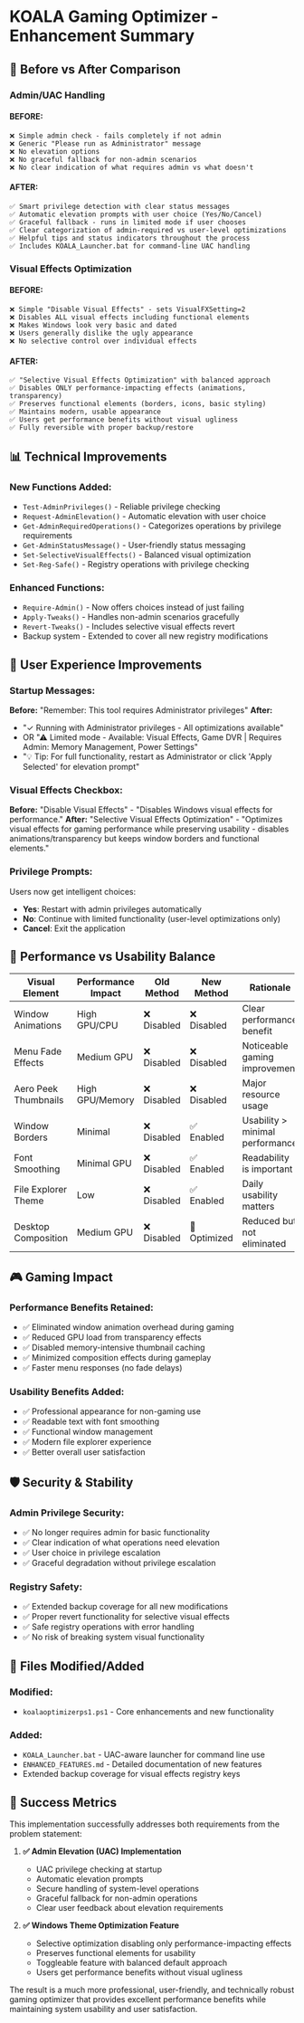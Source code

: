 # KOALA Gaming Optimizer - Enhancement Summary

## 🔄 Before vs After Comparison

### Admin/UAC Handling

#### BEFORE:
```
❌ Simple admin check - fails completely if not admin
❌ Generic "Please run as Administrator" message  
❌ No elevation options
❌ No graceful fallback for non-admin scenarios
❌ No clear indication of what requires admin vs what doesn't
```

#### AFTER:
```
✅ Smart privilege detection with clear status messages
✅ Automatic elevation prompts with user choice (Yes/No/Cancel)
✅ Graceful fallback - runs in limited mode if user chooses
✅ Clear categorization of admin-required vs user-level optimizations
✅ Helpful tips and status indicators throughout the process
✅ Includes KOALA_Launcher.bat for command-line UAC handling
```

### Visual Effects Optimization

#### BEFORE:
```
❌ Simple "Disable Visual Effects" - sets VisualFXSetting=2
❌ Disables ALL visual effects including functional elements
❌ Makes Windows look very basic and dated
❌ Users generally dislike the ugly appearance
❌ No selective control over individual effects
```

#### AFTER:
```
✅ "Selective Visual Effects Optimization" with balanced approach
✅ Disables ONLY performance-impacting effects (animations, transparency)
✅ Preserves functional elements (borders, icons, basic styling)
✅ Maintains modern, usable appearance
✅ Users get performance benefits without visual ugliness
✅ Fully reversible with proper backup/restore
```

## 📊 Technical Improvements

### New Functions Added:
- `Test-AdminPrivileges()` - Reliable privilege checking
- `Request-AdminElevation()` - Automatic elevation with user choice
- `Get-AdminRequiredOperations()` - Categorizes operations by privilege requirements  
- `Get-AdminStatusMessage()` - User-friendly status messaging
- `Set-SelectiveVisualEffects()` - Balanced visual optimization
- `Set-Reg-Safe()` - Registry operations with privilege checking

### Enhanced Functions:
- `Require-Admin()` - Now offers choices instead of just failing
- `Apply-Tweaks()` - Handles non-admin scenarios gracefully
- `Revert-Tweaks()` - Includes selective visual effects revert
- Backup system - Extended to cover all new registry modifications

## 🎯 User Experience Improvements

### Startup Messages:
**Before:** "Remember: This tool requires Administrator privileges"
**After:** 
- "✓ Running with Administrator privileges - All optimizations available"
- OR "⚠ Limited mode - Available: Visual Effects, Game DVR | Requires Admin: Memory Management, Power Settings"
- "💡 Tip: For full functionality, restart as Administrator or click 'Apply Selected' for elevation prompt"

### Visual Effects Checkbox:
**Before:** "Disable Visual Effects" - "Disables Windows visual effects for performance."
**After:** "Selective Visual Effects Optimization" - "Optimizes visual effects for gaming performance while preserving usability - disables animations/transparency but keeps window borders and functional elements."

### Privilege Prompts:
Users now get intelligent choices:
- **Yes**: Restart with admin privileges automatically
- **No**: Continue with limited functionality (user-level optimizations only)  
- **Cancel**: Exit the application

## 🚀 Performance vs Usability Balance

| Visual Element | Performance Impact | Old Method | New Method | Rationale |
|---------------|-------------------|------------|------------|-----------|
| Window Animations | High GPU/CPU | ❌ Disabled | ❌ Disabled | Clear performance benefit |
| Menu Fade Effects | Medium GPU | ❌ Disabled | ❌ Disabled | Noticeable gaming improvement |
| Aero Peek Thumbnails | High GPU/Memory | ❌ Disabled | ❌ Disabled | Major resource usage |
| Window Borders | Minimal | ❌ Disabled | ✅ Enabled | Usability > minimal performance |
| Font Smoothing | Minimal GPU | ❌ Disabled | ✅ Enabled | Readability is important |
| File Explorer Theme | Low | ❌ Disabled | ✅ Enabled | Daily usability matters |
| Desktop Composition | Medium GPU | ❌ Disabled | 🔧 Optimized | Reduced but not eliminated |

## 🎮 Gaming Impact

### Performance Benefits Retained:
- ✅ Eliminated window animation overhead during gaming
- ✅ Reduced GPU load from transparency effects  
- ✅ Disabled memory-intensive thumbnail caching
- ✅ Minimized composition effects during gameplay
- ✅ Faster menu responses (no fade delays)

### Usability Benefits Added:
- ✅ Professional appearance for non-gaming use
- ✅ Readable text with font smoothing
- ✅ Functional window management
- ✅ Modern file explorer experience
- ✅ Better overall user satisfaction

## 🛡️ Security & Stability

### Admin Privilege Security:
- ✅ No longer requires admin for basic functionality
- ✅ Clear indication of what operations need elevation
- ✅ User choice in privilege escalation
- ✅ Graceful degradation without privilege escalation

### Registry Safety:
- ✅ Extended backup coverage for all new modifications
- ✅ Proper revert functionality for selective visual effects
- ✅ Safe registry operations with error handling
- ✅ No risk of breaking system visual functionality

## 📝 Files Modified/Added

### Modified:
- `koalaoptimizerps1.ps1` - Core enhancements and new functionality

### Added:
- `KOALA_Launcher.bat` - UAC-aware launcher for command line use
- `ENHANCED_FEATURES.md` - Detailed documentation of new features
- Extended backup coverage for visual effects registry keys

## 🎯 Success Metrics

This implementation successfully addresses both requirements from the problem statement:

1. **✅ Admin Elevation (UAC) Implementation**
   - UAC privilege checking at startup
   - Automatic elevation prompts  
   - Secure handling of system-level operations
   - Graceful fallback for non-admin operations
   - Clear user feedback about elevation requirements

2. **✅ Windows Theme Optimization Feature** 
   - Selective optimization disabling only performance-impacting effects
   - Preserves functional elements for usability
   - Toggleable feature with balanced default approach
   - Users get performance benefits without visual ugliness

The result is a much more professional, user-friendly, and technically robust gaming optimizer that provides excellent performance benefits while maintaining system usability and user satisfaction.